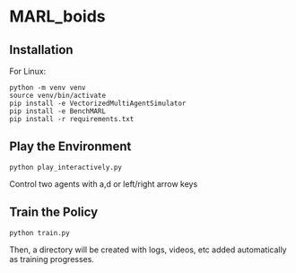 # MARL_boids

## Installation
For Linux:
```
python -m venv venv
source venv/bin/activate
pip install -e VectorizedMultiAgentSimulator
pip install -e BenchMARL
pip install -r requirements.txt
```

## Play the Environment
```
python play_interactively.py
```
Control two agents with a,d or left/right arrow keys

## Train the Policy
```
python train.py
```
Then, a directory will be created with logs, videos, etc added automatically as training progresses.
